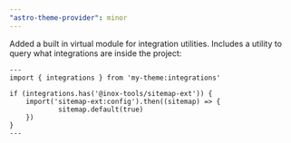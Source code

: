 ```yaml
---
"astro-theme-provider": minor
---
```


Added a built in virtual module for integration utilities. Includes a utility to query what integrations are inside the project:

```astro
---
import { integrations } from 'my-theme:integrations'

if (integrations.has('@inox-tools/sitemap-ext')) {
	import('sitemap-ext:config').then((sitemap) => {
			sitemap.default(true)
	})
}
---
```